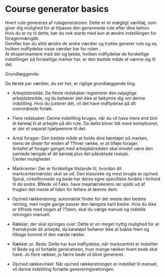 # Course generator basics
  
Hvert rute genereres af rutegeneratoren. Dette er et mægtigt værktøj, som giver dig mulighed for at tilpasse den genererede rute efter dine behov.  
Hvis du er ny til dette, bør du nok starte med kun at ændre indstillingen for foragermængde.  
Derefter kan du altid ændre de andre værdier og trykke generer rute og se, hvilken indflydelse visse værdier har for ruten .  
At eksperimentere med det og tjekke, hvilken indflydelse de forskellige indstillinger på forskellige marker har, er den bedste måde at vænne sig til det.  


  
Grundlæggende:  

De første par værdier, du ser her, er rigtige grundlæggende ting.  
- Arbejdsbredde: De fleste redskaber registrerer den nøjagtige arbejdsbredde, og du behøver slet ikke at bekymre dig om denne indstilling. Hvis du justerer det, vil det have indflydelse på dit overordnede forløb.  
- Flere redskaber: Denne indstilling bruges, når du vil have mere end blot ét køretøj til at arbejde på din rute. Da dette bliver lidt mere kompliceret, er der et separat hjælpeemne til det.  
- Antal forager: Den bedste måde at holde dine køretøjer på marken, mens de drejer for enden af ??hver række, er at tilføje forager.  
Antallet af forager ganget med arbejdsbredden skal mindst være den samlede længde af dit køretøj plus det påkoblede reskab.  
Center muligheder:  

- Markcenter: Der er forskellige tilstande til, hvordan dit markcentermønster skal se ud. Den klassiske og mest brugte er op/ned.  
Spiral, cirkelformede og bede har deres egne specifikke fordele i forhold til de andre. BNede vil f.eks. have mejetærskerens rør spids ud af frugten det meste af tiden for lettere at tømme dem.  
- Op/ned rækkeretning: automatisk finder for det meste den bedste retning, men nogle gange passer den længste kant bedre. Hvis du ikke er tilfreds med nogen af ??dem, skal du vælge manuel og indstille retningen manuelt.  
- Rækker, der skal springes over: Dette er en meget nyttig mulighed for at fremskynde dit arbejde, da køretøjet behøver ikke at bakke frem og tilbage komme til den næste række.  
- Rækker pr. Bede: Dette har kun indflydelse, når markcentret er indstillet til Bede og vil fortælle generatoren, hvor mange rækker hvert bede skal have. Jo flere rækker, jo færre bede vil blive genereret.  
- Op/ned rækkevinkel: Når op/ned rækkeretningen er indstillet til manuel, vil denne indstilling fortælle genereringsretningen.  


